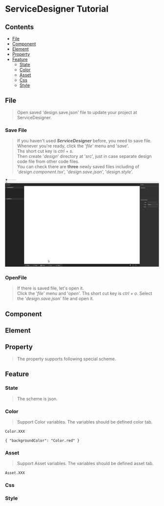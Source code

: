 <!-- TUTORIAL -->
# ServiceDesigner Tutorial
## Contents
* [File](#file)  
* [Component](#component)  
* [Element](#element)  
* [Property](#property)  
* [Feature](#feature)
    * [State](#state)
    * [Color](#color)
    * [Asset](#asset)
    * [Css](#css)
    * [Style](#style)

## File  
> Open saved 'design.save.json' file to update your project at ServiceDesigner.  

### Save File
> If you haven't used **_ServiceDesigner_** before, you need to save file.  
> Whenever you're ready, click the '_file_' menu and '_save_'.  
> Ths short cut key is _ctrl_ + _s_.  
> Then create '_design_' directory at '_src_', just in case separate design code file from other code files.  
> You can check there are __three__ newly saved files including of '_design.component.tsx_', '_design.save.json_', '_design.style_'.

![ServiceDesigner](./src/asset/img/saveFile.gif)  

### OpenFile
> If there is saved file, let's open it.  
> Click the '_file_' menu and '_open_'.
> Ths short cut key is _ctrl_ + _o_.
> Select the '_design.save.json_' file and open it.


<!-- ![ServiceDesigner](./src/asset/img/saveFile.gif)   -->

## Component  
## Element  
## Property  
> The property supports following special scheme.
## Feature

### State  
> The scheme is json.  

### Color
> Support Color variables. The variables should be defined color tab.  
```
Color.XXX
```
```
{ "backgroundColor": "Color.red" }
```

### Asset
> Support Asset variables. The variables should be defined asset tab.
```
Asset.XXX
```
### Css

### Style


<!-- - File : Open saved 'design.save.json' file to update your project at ServiceDesigner.
- State : The scheme is json.
- Style : The Style supports following special shceme.

  Color.XXX : Support Color variables. The variables should be defined color tab.
  Asset.XXX : Support Asset variables. The variables should be defined asset tab.
  ex ) { "backgroundColor": "Color.red" }

- Property : the property supports following special shceme.

  First checkbox is if the attribute is active.
  Second checkbox is if the attribute is binded with state variable.
  Asset.XXX : Asset tab scheme. -->